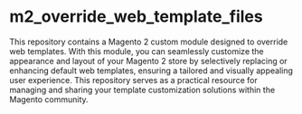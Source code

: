 # m2_override_web_template_files
This repository contains a Magento 2 custom module designed to override web templates. 
With this module, you can seamlessly customize the appearance and layout of your Magento 2 store by selectively replacing or enhancing default web templates, ensuring a tailored and visually appealing user experience. 
This repository serves as a practical resource for managing and sharing your template customization solutions within the Magento community.
